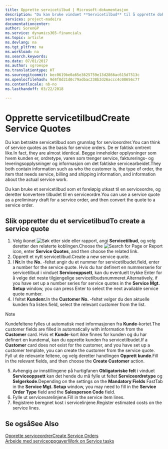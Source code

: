 ```yaml
---
title: Opprette servicetilbud | Microsoft-dokumentasjon
description: "Du kan bruke vinduet **Servicetilbud** til å opprette dokumenter der du angir opplysninger om en service, for eksempel reparasjon og vedlikehold, på servicevarer etter forespørsel fra kunde. Du kan bruke et servicetilbud som et foreløpig utkast til en serviceordre, og deretter konvertere tilbudet til en serviceordre."
services: project-madeira
documentationcenter: 
author: SorenGP
ms.service: dynamics365-financials
ms.topic: article
ms.devlang: na
ms.tgt_pltfrm: na
ms.workload: na
ms.search.keywords: 
ms.date: 07/01/2017
ms.author: sgroespe
ms.translationtype: HT
ms.sourcegitcommit: bec0619be0a65e3625759e13d2866ac615d7513c
ms.openlocfilehash: 9d4f8d21d0c79adbac238b2d26accc4c08656c77
ms.contentlocale: nb-no
ms.lasthandoff: 03/22/2018

---
```

# <a name="create-service-quotes"></a><span data-ttu-id="7a31d-104">Opprette servicetilbud</span><span class="sxs-lookup"><span data-stu-id="7a31d-104">Create Service Quotes</span></span>
<span data-ttu-id="7a31d-105">Du kan betrakte servicetilbud som grunnlag for serviceordrer.</span><span class="sxs-lookup"><span data-stu-id="7a31d-105">You can think of service quotes as the basis for service orders.</span></span> <span data-ttu-id="7a31d-106">De er faktisk omtrent like.</span><span class="sxs-lookup"><span data-stu-id="7a31d-106">In fact, they are almost identical.</span></span> <span data-ttu-id="7a31d-107">Begge inneholder opplysninger som hvem kunden er, ordretype, varen som trenger service, fakturerings- og leveringsopplysninger og informasjon om det faktiske servicearbeidet.</span><span class="sxs-lookup"><span data-stu-id="7a31d-107">They both contain information such as who the customer is, the type of order, the item that needs service, billing and shipping information, and information about the actual service work.</span></span>
 
<span data-ttu-id="7a31d-108">Du kan bruke et servicetilbud som et foreløpig utkast til en serviceordre, og deretter konvertere tilbudet til en serviceordre.</span><span class="sxs-lookup"><span data-stu-id="7a31d-108">You can use a service quote as a preliminary draft for a service order, and then convert the quote to a service order.</span></span>  
  
## <a name="to-create-a-service-quote"></a><span data-ttu-id="7a31d-109">Slik oppretter du et servicetilbud</span><span class="sxs-lookup"><span data-stu-id="7a31d-109">To create a service quote</span></span>  
1. <span data-ttu-id="7a31d-110">Velg ikonet ![Søk etter side eller rapport](media/ui-search/search_small.png "Søk etter side eller rapport"), angi **Servicetilbud**, og velg deretter den relaterte koblingen.</span><span class="sxs-lookup"><span data-stu-id="7a31d-110">Choose the ![Search for Page or Report](media/ui-search/search_small.png "Search for Page or Report icon") icon, enter **Service Quotes**, and then choose the related link.</span></span>  
2. <span data-ttu-id="7a31d-111">Opprett et nytt servicetilbud.</span><span class="sxs-lookup"><span data-stu-id="7a31d-111">Create a new service quote.</span></span>  
3. <span data-ttu-id="7a31d-112">I **Nr.**</span><span class="sxs-lookup"><span data-stu-id="7a31d-112">In the **No.**</span></span> <span data-ttu-id="7a31d-113">-feltet angir du et nummer for servicetilbudet.</span><span class="sxs-lookup"><span data-stu-id="7a31d-113">field, enter a number for the service quote.</span></span> <span data-ttu-id="7a31d-114">Hvis du har definert en nummerserie for servicetilbud i vinduet **Serviceoppsett**, kan du eventuelt trykke Enter for å velge det neste tilgjengelige servicetilbudsnummeret.</span><span class="sxs-lookup"><span data-stu-id="7a31d-114">Alternatively, if you have set up a number series for service quotes in the **Service Mgt. Setup** window, you can press Enter to select the next available service quote number.</span></span>  
4. <span data-ttu-id="7a31d-115">I feltet **Kundenr.**</span><span class="sxs-lookup"><span data-stu-id="7a31d-115">In the **Customer No.**</span></span>  <span data-ttu-id="7a31d-116">-feltet velger du den aktuelle kunden fra listen.</span><span class="sxs-lookup"><span data-stu-id="7a31d-116">field, select the relevant customer from the list.</span></span>  

  > [!Note]  
  >  <span data-ttu-id="7a31d-117">Kundefeltene fylles ut automatisk med informasjonen fra **Kunde**-kortet.</span><span class="sxs-lookup"><span data-stu-id="7a31d-117">The customer fields are filled in automatically with information from the **Customer** card.</span></span> <span data-ttu-id="7a31d-118">Hvis et **Kunde**-kort ikke finnes for kunden og du har definert en kundemal, kan du opprette kunden fra servicetilbudet.</span><span class="sxs-lookup"><span data-stu-id="7a31d-118">If a **Customer** card does not exist for the customer, and you have set up a customer template, you can create the customer from the service quote.</span></span> <span data-ttu-id="7a31d-119">Fyll ut de relevante feltene, og velg deretter handlingen **Opprett kunde**.</span><span class="sxs-lookup"><span data-stu-id="7a31d-119">Fill in the relevant fields, and then choose the **Create Customer** action.</span></span>  
  
5. <span data-ttu-id="7a31d-120">Avhengig av innstillingene på hurtigfanen **Obligatoriske felt** i vinduet **Serviceoppsett** kan det hende du må fylle ut feltet **Serviceordretype** og **Selgerkode**.</span><span class="sxs-lookup"><span data-stu-id="7a31d-120">Depending on the settings on the **Mandatory Fields** FastTab in the **Service Mgt. Setup** window, you may need to fill in the **Service Order Type** field and the **Salesperson Code** field.</span></span>  
6. <span data-ttu-id="7a31d-121">Fylle ut servicevarelinjene.</span><span class="sxs-lookup"><span data-stu-id="7a31d-121">Fill in the service item lines.</span></span>  
7. <span data-ttu-id="7a31d-122">Registrere beregnet kost i servicelinjene.</span><span class="sxs-lookup"><span data-stu-id="7a31d-122">Register estimated costs on the service lines.</span></span>  
  
## <a name="see-also"></a><span data-ttu-id="7a31d-123">Se også</span><span class="sxs-lookup"><span data-stu-id="7a31d-123">See Also</span></span>  
[<span data-ttu-id="7a31d-124">Opprette serviceordrer</span><span class="sxs-lookup"><span data-stu-id="7a31d-124">Create Service Orders</span></span>](service-how-to-create-service-orders.md)  
[<span data-ttu-id="7a31d-125">Arbeide med serviceoppgaver</span><span class="sxs-lookup"><span data-stu-id="7a31d-125">Work on Service tasks</span></span>](service-how-to-work-on-service-tasks.md)  

 

